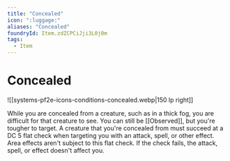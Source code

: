 ```yaml
---
title: "Concealed"
icon: ":luggage:"
aliases: "Concealed"
foundryId: Item.zdZCPCiJji3L0j0m
tags:
  - Item
---
```


# Concealed
![[systems-pf2e-icons-conditions-concealed.webp|150 lp right]]

While you are concealed from a creature, such as in a thick fog, you are difficult for that creature to see. You can still be [[Observed]], but you're tougher to target. A creature that you're concealed from must succeed at a DC 5 flat check when targeting you with an attack, spell, or other effect. Area effects aren't subject to this flat check. If the check fails, the attack, spell, or effect doesn't affect you.


